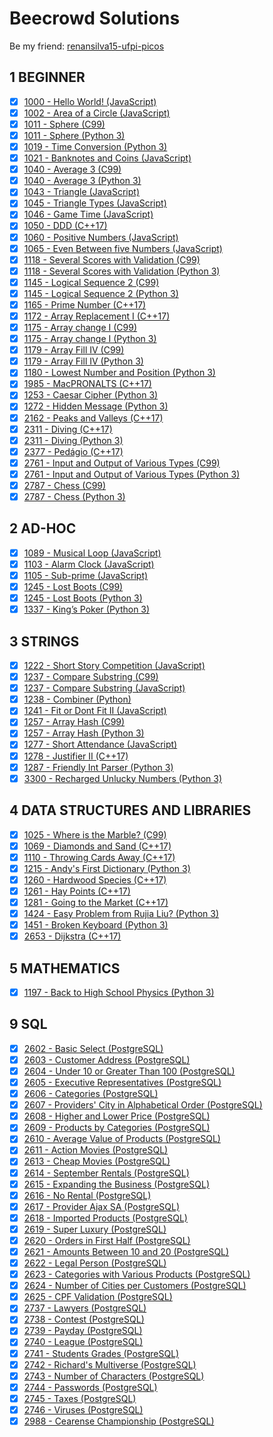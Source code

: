 # Beecrowd Solutions

Be my friend: [renansilva15-ufpi-picos](https://www.beecrowd.com.br/judge/en/profile/249740)

## 1 BEGINNER

- [x] [1000 - Hello World! (JavaScript)](https://github.com/renansilva15/beecrowd-solutions/blob/master/1-beginner/1000.js)
- [x] [1002 - Area of a Circle (JavaScript)](https://github.com/renansilva15/beecrowd-solutions/blob/master/1-beginner/1002.js)
- [x] [1011 - Sphere (C99)](https://github.com/renansilva15/beecrowd-solutions/blob/master/1-beginner/1011.c)
- [x] [1011 - Sphere (Python 3)](https://github.com/renansilva15/beecrowd-solutions/blob/master/1-beginner/1011.py)
- [x] [1019 - Time Conversion (Python 3)](https://github.com/renansilva15/beecrowd-solutions/blob/master/1-beginner/1019.py)
- [x] [1021 - Banknotes and Coins (JavaScript)](https://github.com/renansilva15/beecrowd-solutions/blob/master/1-beginner/1021.js)
- [x] [1040 - Average 3 (C99)](https://github.com/renansilva15/beecrowd-solutions/blob/master/1-beginner/1040.c)
- [x] [1040 - Average 3 (Python 3)](https://github.com/renansilva15/beecrowd-solutions/blob/master/1-beginner/1040.py)
- [x] [1043 - Triangle (JavaScript)](https://github.com/renansilva15/beecrowd-solutions/blob/master/1-beginner/1043.js)
- [x] [1045 - Triangle Types (JavaScript)](https://github.com/renansilva15/beecrowd-solutions/blob/master/1-beginner/1045.js)
- [x] [1046 - Game Time (JavaScript)](https://github.com/renansilva15/beecrowd-solutions/blob/master/1-beginner/1046.js)
- [x] [1050 - DDD (C++17)](https://github.com/renansilva15/beecrowd-solutions/blob/master/1-beginner/1050.cpp)
- [x] [1060 - Positive Numbers (JavaScript)](https://github.com/renansilva15/beecrowd-solutions/blob/master/1-beginner/1060.js)
- [x] [1065 - Even Between five Numbers (JavaScript)](https://github.com/renansilva15/beecrowd-solutions/blob/master/1-beginner/1065.js)
- [x] [1118 - Several Scores with Validation (C99)](https://github.com/renansilva15/beecrowd-solutions/blob/master/1-beginner/1118.c)
- [x] [1118 - Several Scores with Validation (Python 3)](https://github.com/renansilva15/beecrowd-solutions/blob/master/1-beginner/1118.py)
- [x] [1145 - Logical Sequence 2 (C99)](https://github.com/renansilva15/beecrowd-solutions/blob/master/1-beginner/1145.c)
- [x] [1145 - Logical Sequence 2 (Python 3)](https://github.com/renansilva15/beecrowd-solutions/blob/master/1-beginner/1145.py)
- [x] [1165 - Prime Number (C++17)](https://github.com/renansilva15/beecrowd-solutions/blob/master/1-beginner/1165.cpp)
- [x] [1172 - Array Replacement I (C++17)](https://github.com/renansilva15/beecrowd-solutions/blob/master/1-beginner/1172.cpp)
- [x] [1175 - Array change I (C99)](https://github.com/renansilva15/beecrowd-solutions/blob/master/1-beginner/1175.c)
- [x] [1175 - Array change I (Python 3)](https://github.com/renansilva15/beecrowd-solutions/blob/master/1-beginner/1175.py)
- [x] [1179 - Array Fill IV (C99)](https://github.com/renansilva15/beecrowd-solutions/blob/master/1-beginner/1179.c)
- [x] [1179 - Array Fill IV (Python 3)](https://github.com/renansilva15/beecrowd-solutions/blob/master/1-beginner/1179.py)
- [x] [1180 - Lowest Number and Position (Python 3)](https://github.com/renansilva15/beecrowd-solutions/blob/master/1-beginner/1180.py)
- [x] [1985 - MacPRONALTS (C++17)](https://github.com/renansilva15/beecrowd-solutions/blob/master/1-beginner/1985.cpp)
- [x] [1253 - Caesar Cipher (Python 3)](https://github.com/renansilva15/beecrowd-solutions/blob/master/1-beginner/1253.py)
- [x] [1272 - Hidden Message (Python 3)](https://github.com/renansilva15/beecrowd-solutions/blob/master/1-beginner/1272.py)
- [x] [2162 - Peaks and Valleys (C++17)](https://github.com/renansilva15/beecrowd-solutions/blob/master/1-beginner/2162.cpp)
- [x] [2311 - Diving (C++17)](https://github.com/renansilva15/beecrowd-solutions/blob/master/1-beginner/2311.cpp)
- [x] [2311 - Diving (Python 3)](https://github.com/renansilva15/beecrowd-solutions/blob/master/1-beginner/2311.py)
- [x] [2377 - Pedágio (C++17)](https://github.com/renansilva15/beecrowd-solutions/blob/master/1-beginner/2377.cpp)
- [x] [2761 - Input and Output of Various Types (C99)](https://github.com/renansilva15/beecrowd-solutions/blob/master/1-beginner/2761.c)
- [x] [2761 - Input and Output of Various Types (Python 3)](https://github.com/renansilva15/beecrowd-solutions/blob/master/1-beginner/2761.py)
- [x] [2787 - Chess (C99)](https://github.com/renansilva15/beecrowd-solutions/blob/master/1-beginner/2787.c)
- [x] [2787 - Chess (Python 3)](https://github.com/renansilva15/beecrowd-solutions/blob/master/1-beginner/2787.py)

## 2 AD-HOC

- [x] [1089 - Musical Loop (JavaScript)](https://github.com/renansilva15/beecrowd-solutions/blob/master/2-ad-hoc/1089.js)
- [x] [1103 - Alarm Clock (JavaScript)](https://github.com/renansilva15/beecrowd-solutions/blob/master/2-ad-hoc/1103.js)
- [x] [1105 - Sub-prime (JavaScript)](https://github.com/renansilva15/beecrowd-solutions/blob/master/2-ad-hoc/1105.js)
- [x] [1245 - Lost Boots (C99)](https://github.com/renansilva15/beecrowd-solutions/blob/master/2-ad-hoc/1245.c)
- [x] [1245 - Lost Boots (Python 3)](https://github.com/renansilva15/beecrowd-solutions/blob/master/2-ad-hoc/1245.py)
- [x] [1337 - King’s Poker (Python 3)](https://github.com/renansilva15/beecrowd-solutions/blob/master/2-ad-hoc/1337.py)

## 3 STRINGS

- [x] [1222 - Short Story Competition (JavaScript)](https://github.com/renansilva15/beecrowd-solutions/blob/master/3-strings/1222.js)
- [x] [1237 - Compare Substring (C99)](https://github.com/renansilva15/beecrowd-solutions/blob/master/3-strings/1237.c)
- [x] [1237 - Compare Substring (JavaScript)](https://github.com/renansilva15/beecrowd-solutions/blob/master/3-strings/1237.js)
- [x] [1238 - Combiner (Python)](https://github.com/renansilva15/beecrowd-solutions/blob/master/3-strings/1238.py)
- [x] [1241 - Fit or Dont Fit II (JavaScript)](https://github.com/renansilva15/beecrowd-solutions/blob/master/3-strings/1241.js)
- [x] [1257 - Array Hash (C99)](https://github.com/renansilva15/beecrowd-solutions/blob/master/3-strings/1257.c)
- [x] [1257 - Array Hash (Python 3)](https://github.com/renansilva15/beecrowd-solutions/blob/master/3-strings/1257.py)
- [x] [1277 - Short Attendance (JavaScript)](https://github.com/renansilva15/beecrowd-solutions/blob/master/3-strings/1277.js)
- [x] [1278 - Justifier II (C++17)](https://github.com/renansilva15/beecrowd-solutions/blob/master/3-strings/1277.cpp)
- [x] [1287 - Friendly Int Parser (Python 3)](https://github.com/renansilva15/beecrowd-solutions/blob/master/3-strings/1287.py)
- [x] [3300 - Recharged Unlucky Numbers (Python 3)](https://github.com/renansilva15/beecrowd-solutions/blob/master/3-strings/3300.py)

## 4 DATA STRUCTURES AND LIBRARIES

- [x] [1025 - Where is the Marble? (C99)](https://github.com/renansilva15/beecrowd-solutions/blob/master/4-data-structures-and-libraries/1025.c)
- [x] [1069 - Diamonds and Sand (C++17)](https://github.com/renansilva15/beecrowd-solutions/blob/master/4-data-structures-and-libraries/1069.cpp)
- [x] [1110 - Throwing Cards Away (C++17)](https://github.com/renansilva15/beecrowd-solutions/blob/master/4-data-structures-and-libraries/1110.cpp)
- [x] [1215 - Andy's First Dictionary (Python 3)](https://github.com/renansilva15/beecrowd-solutions/blob/master/4-data-structures-and-libraries/1215.py)
- [x] [1260 - Hardwood Species (C++17)](https://github.com/renansilva15/beecrowd-solutions/blob/master/4-data-structures-and-libraries/1260.cpp)
- [x] [1261 - Hay Points (C++17)](https://github.com/renansilva15/beecrowd-solutions/blob/master/4-data-structures-and-libraries/1261.cpp)
- [x] [1281 - Going to the Market (C++17)](https://github.com/renansilva15/beecrowd-solutions/blob/master/4-data-structures-and-libraries/1281.cpp)
- [x] [1424 - Easy Problem from Rujia Liu? (Python 3)](https://github.com/renansilva15/beecrowd-solutions/blob/master/4-data-structures-and-libraries/1424.py)
- [x] [1451 - Broken Keyboard (Python 3)](https://github.com/renansilva15/beecrowd-solutions/blob/master/4-data-structures-and-libraries/1451.py)
- [x] [2653 - Dijkstra (C++17)](https://github.com/renansilva15/beecrowd-solutions/blob/master/4-data-structures-and-libraries/2653.cpp)

## 5 MATHEMATICS

- [x] [1197 - Back to High School Physics (Python 3)](https://github.com/renansilva15/beecrowd-solutions/blob/master/5-mathematics/1197.py)

## 9 SQL

- [x] [2602 - Basic Select (PostgreSQL)](https://github.com/renansilva15/beecrowd-solutions/blob/master/9-sql/2602.sql)
- [x] [2603 - Customer Address (PostgreSQL)](https://github.com/renansilva15/beecrowd-solutions/blob/master/9-sql/2603.sql)
- [x] [2604 - Under 10 or Greater Than 100 (PostgreSQL)](https://github.com/renansilva15/beecrowd-solutions/blob/master/9-sql/2604.sql)
- [x] [2605 - Executive Representatives (PostgreSQL)](https://github.com/renansilva15/beecrowd-solutions/blob/master/9-sql/2605.sql)
- [x] [2606 - Categories (PostgreSQL)](https://github.com/renansilva15/beecrowd-solutions/blob/master/9-sql/2606.sql)
- [x] [2607 - Providers' City in Alphabetical Order (PostgreSQL)](https://github.com/renansilva15/beecrowd-solutions/blob/master/9-sql/2607.sql)
- [x] [2608 - Higher and Lower Price (PostgreSQL)](https://github.com/renansilva15/beecrowd-solutions/blob/master/9-sql/2608.sql)
- [x] [2609 - Products by Categories (PostgreSQL)](https://github.com/renansilva15/beecrowd-solutions/blob/master/9-sql/2609.sql)
- [x] [2610 - Average Value of Products (PostgreSQL)](https://github.com/renansilva15/beecrowd-solutions/blob/master/9-sql/2610.sql)
- [x] [2611 - Action Movies (PostgreSQL)](https://github.com/renansilva15/beecrowd-solutions/blob/master/9-sql/2611.sql)
- [x] [2613 - Cheap Movies (PostgreSQL)](https://github.com/renansilva15/beecrowd-solutions/blob/master/9-sql/2613.sql)
- [x] [2614 - September Rentals (PostgreSQL)](https://github.com/renansilva15/beecrowd-solutions/blob/master/9-sql/2614.sql)
- [x] [2615 - Expanding the Business (PostgreSQL)](https://github.com/renansilva15/beecrowd-solutions/blob/master/9-sql/2615.sql)
- [x] [2616 - No Rental (PostgreSQL)](https://github.com/renansilva15/beecrowd-solutions/blob/master/9-sql/2616.sql)
- [x] [2617 - Provider Ajax SA (PostgreSQL)](https://github.com/renansilva15/beecrowd-solutions/blob/master/9-sql/2617.sql)
- [x] [2618 - Imported Products (PostgreSQL)](https://github.com/renansilva15/beecrowd-solutions/blob/master/9-sql/2618.sql)
- [x] [2619 - Super Luxury (PostgreSQL)](https://github.com/renansilva15/beecrowd-solutions/blob/master/9-sql/2619.sql)
- [x] [2620 - Orders in First Half (PostgreSQL)](https://github.com/renansilva15/beecrowd-solutions/blob/master/9-sql/2620.sql)
- [x] [2621 - Amounts Between 10 and 20 (PostgreSQL)](https://github.com/renansilva15/beecrowd-solutions/blob/master/9-sql/2621.sql)
- [x] [2622 - Legal Person (PostgreSQL)](https://github.com/renansilva15/beecrowd-solutions/blob/master/9-sql/2622.sql)
- [x] [2623 - Categories with Various Products (PostgreSQL)](https://github.com/renansilva15/beecrowd-solutions/blob/master/9-sql/2623.sql)
- [x] [2624 - Number of Cities per Customers (PostgreSQL)](https://github.com/renansilva15/beecrowd-solutions/blob/master/9-sql/2624.sql)
- [x] [2625 - CPF Validation (PostgreSQL)](https://github.com/renansilva15/beecrowd-solutions/blob/master/9-sql/2625.sql)
- [x] [2737 - Lawyers (PostgreSQL)](https://github.com/renansilva15/beecrowd-solutions/blob/master/9-sql/2737.sql)
- [x] [2738 - Contest (PostgreSQL)](https://github.com/renansilva15/beecrowd-solutions/blob/master/9-sql/2738.sql)
- [x] [2739 - Payday (PostgreSQL)](https://github.com/renansilva15/beecrowd-solutions/blob/master/9-sql/2739.sql)
- [x] [2740 - League (PostgreSQL)](https://github.com/renansilva15/beecrowd-solutions/blob/master/9-sql/2740.sql)
- [x] [2741 - Students Grades (PostgreSQL)](https://github.com/renansilva15/beecrowd-solutions/blob/master/9-sql/2741.sql)
- [x] [2742 - Richard's Multiverse (PostgreSQL)](https://github.com/renansilva15/beecrowd-solutions/blob/master/9-sql/2742.sql)
- [x] [2743 - Number of Characters (PostgreSQL)](https://github.com/renansilva15/beecrowd-solutions/blob/master/9-sql/2743.sql)
- [x] [2744 - Passwords (PostgreSQL)](https://github.com/renansilva15/beecrowd-solutions/blob/master/9-sql/2744.sql)
- [x] [2745 - Taxes (PostgreSQL)](https://github.com/renansilva15/beecrowd-solutions/blob/master/9-sql/2745.sql)
- [x] [2746 - Viruses (PostgreSQL)](https://github.com/renansilva15/beecrowd-solutions/blob/master/9-sql/2746.sql)
- [x] [2988 - Cearense Championship (PostgreSQL)](https://github.com/renansilva15/beecrowd-solutions/blob/master/9-sql/2988.sql)